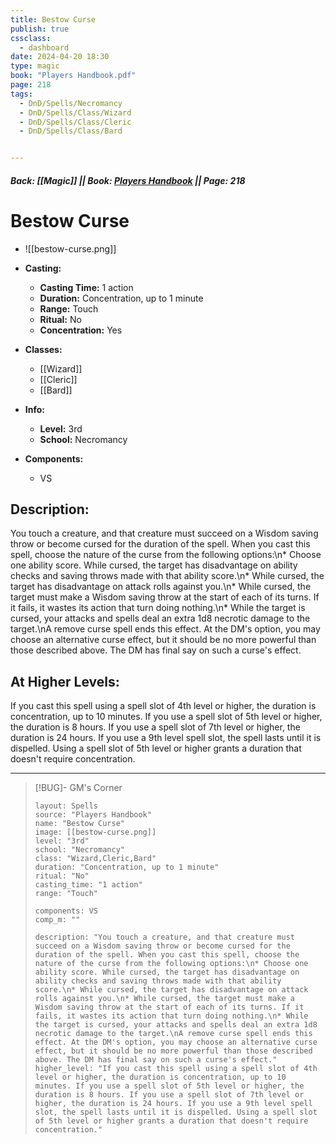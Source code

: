 ```yaml
---
title: Bestow Curse
publish: true
cssclass:
  - dashboard
date: 2024-04-20 18:30
type: magic
book: "Players Handbook.pdf"
page: 218
tags:
  - DnD/Spells/Necromancy
  - DnD/Spells/Class/Wizard
  - DnD/Spells/Class/Cleric
  - DnD/Spells/Class/Bard


---
```


##### Back: [[Magic]] || Book: [Players Handbook](https://drive.google.com/drive/folders/1O5bhpYizcIT5xxAoLOuzCRht_PVS7VSG?usp=sharing) || Page: 218

# Bestow Curse
- ![[bestow-curse.png]]
- **Casting:**
    - **Casting Time:** 1 action
    - **Duration:** Concentration, up to 1 minute
    - **Range:** Touch
    - **Ritual:** No
    - **Concentration:** Yes
- **Classes:**
    - [[Wizard]]
    - [[Cleric]]
    - [[Bard]]

- **Info:**
    - **Level:** 3rd
    - **School:** Necromancy
- **Components:**
    - VS


## Description:
You touch a creature, and that creature must succeed on a Wisdom saving throw or become cursed for the duration of the spell. When you cast this spell, choose the nature of the curse from the following options:\n* Choose one ability score. While cursed, the target has disadvantage on ability checks and saving throws made with that ability score.\n* While cursed, the target has disadvantage on attack rolls against you.\n* While cursed, the target must make a Wisdom saving throw at the start of each of its turns. If it fails, it wastes its action that turn doing nothing.\n* While the target is cursed, your attacks and spells deal an extra 1d8 necrotic damage to the target.\nA remove curse spell ends this effect. At the DM's option, you may choose an alternative curse effect, but it should be no more powerful than those described above. The DM has final say on such a curse's effect.

## At Higher Levels:
If you cast this spell using a spell slot of 4th level or higher, the duration is concentration, up to 10 minutes. If you use a spell slot of 5th level or higher, the duration is 8 hours. If you use a spell slot of 7th level or higher, the duration is 24 hours. If you use a 9th level spell slot, the spell lasts until it is dispelled. Using a spell slot of 5th level or higher grants a duration that doesn't require concentration.

---

> [!BUG]- GM's Corner
>
> ```statblock
> layout: Spells
> source: "Players Handbook"
> name: "Bestow Curse"
> image: [[bestow-curse.png]]
> level: "3rd"
> school: "Necromancy"
> class: "Wizard,Cleric,Bard"
> duration: "Concentration, up to 1 minute"
> ritual: "No"
> casting_time: "1 action"
> range: "Touch"
>
> components: VS
> comp_m: ""
>
> description: "You touch a creature, and that creature must succeed on a Wisdom saving throw or become cursed for the duration of the spell. When you cast this spell, choose the nature of the curse from the following options:\n* Choose one ability score. While cursed, the target has disadvantage on ability checks and saving throws made with that ability score.\n* While cursed, the target has disadvantage on attack rolls against you.\n* While cursed, the target must make a Wisdom saving throw at the start of each of its turns. If it fails, it wastes its action that turn doing nothing.\n* While the target is cursed, your attacks and spells deal an extra 1d8 necrotic damage to the target.\nA remove curse spell ends this effect. At the DM's option, you may choose an alternative curse effect, but it should be no more powerful than those described above. The DM has final say on such a curse's effect."
> higher_level: "If you cast this spell using a spell slot of 4th level or higher, the duration is concentration, up to 10 minutes. If you use a spell slot of 5th level or higher, the duration is 8 hours. If you use a spell slot of 7th level or higher, the duration is 24 hours. If you use a 9th level spell slot, the spell lasts until it is dispelled. Using a spell slot of 5th level or higher grants a duration that doesn't require concentration."
> ```
